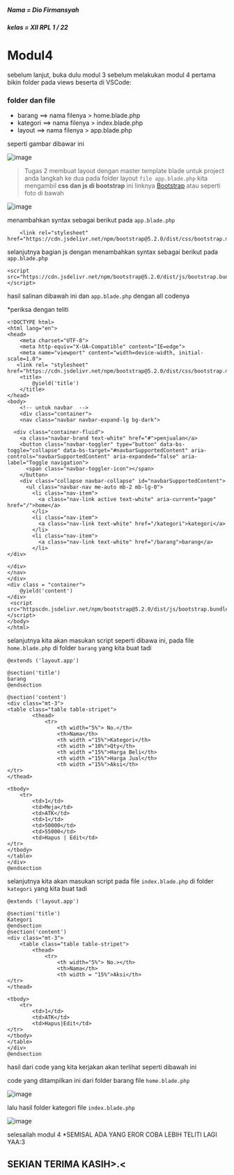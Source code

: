 ##### Nama = Dio Firmansyah
##### kelas = XII RPL 1 / 22
# Modul4

sebelum lanjut, buka dulu modul 3 sebelum melakukan modul 4 
pertama bikin folder pada views beserta di VSCode:
### folder dan file
- barang
 ==> nama filenya > home.blade.php
- kategori
==> nama filenya >  index.blade.php
- layout
==> nama filenya >  app.blade.php

seperti gambar dibawar ini

![image](https://user-images.githubusercontent.com/109930420/183367954-62b56cad-d9a1-47cc-b965-70a1fa933336.png)

>Tugas 2 membuat layout dengan master template blade untuk project anda
langkah ke dua pada folder layout `file app.blade.php` kita mengambil **css dan js di bootstrap** ini linknya
[Bootstrap](https://getbootstrap.com/docs/5.2/getting-started/introduction/)
atau seperti foto di bawah

![image](https://user-images.githubusercontent.com/109930652/183359409-e28f5e85-dff5-4566-ab1d-cbb1857bbcd6.png)

menambahkan syntax sebagai berikut pada `app.blade.php`
```
    <link rel="stylesheet" href="https://cdn.jsdelivr.net/npm/bootstrap@5.2.0/dist/css/bootstrap.min.css">
```

selanjutnya bagian js dengan menambahkan syntax sebagai berikut pada `app.blade.php`
```
<script src="https://cdn.jsdelivr.net/npm/bootstrap@5.2.0/dist/js/bootstrap.bundle.min.js"></script>
```

hasil salinan dibawah ini dan `app.blade.php` dengan all codenya

*periksa dengan teliti

```
<!DOCTYPE html>
<html lang="en">
<head>
    <meta charset="UTF-8">
    <meta http-equiv="X-UA-Compatible" content="IE=edge">
    <meta name="viewport" content="width=device-width, initial-scale=1.0">
   <link rel= "stylesheet" href="https://cdn.jsdelivr.net/npm/bootstrap@5.2.0/dist/css/bootstrap.min.css">
    <title>
        @yield('title')
    </title>
</head>
<body>
    <!-- untuk navbar  -->
    <div class="container">
    <nav class="navbar navbar-expand-lg bg-dark">

  <div class="container-fluid">
    <a class="navbar-brand text-white" href="#">penjualan</a>
    <button class="navbar-toggler" type="button" data-bs-toggle="collapse" data-bs-target="#navbarSupportedContent" aria-controls="navbarSupportedContent" aria-expanded="false" aria-label="Toggle navigation">
      <span class="navbar-toggler-icon"></span>
    </button>
    <div class="collapse navbar-collapse" id="navbarSupportedContent">
      <ul class="navbar-nav me-auto mb-2 mb-lg-0">
        <li class="nav-item">
          <a class="nav-link active text-white" aria-current="page" href="/">home</a>
        </li>
        <li class="nav-item">
          <a class="nav-link text-white" href="/kategori">kategori</a>
        </li>
        <li class="nav-item">
          <a class="nav-link text-white" href="/barang">barang</a>
        </li>
</div>

</div>
</nav>
</div>
<div class = "container">
    @yield('content')
</div>
 <script src="httpscdn.jsdelivr.net/npm/bootstrap@5.2.0/dist/js/bootstrap.bundle.min.js"></script>   
</body>
</html>
```
selanjutnya kita akan masukan script seperti dibawa ini, pada file `home.blade.php` di folder `barang` yang kita buat tadi
```
@extends ('layout.app')

@section('title')
barang
@endsection

@section('content')
<div class="mt-3">
<table class="table table-stripet">
        <thead>
            <tr>
                <th width="5%"> No.</th>
                <th>Nama</th>
                <th width ="15%">Kategori</th>
                <th width ="10%">Qty</th>
                <th width ="15%">Harga Beli</th>
                <th width ="15%">Harga Jual</th>
                <th width ="15%">Aksi</th>
</tr>
</thead>

<tbody>
    <tr>
        <td>1</td>
        <td>Meja</td>
        <td>ATK</td>
        <td>1</td>
        <td>50000</td>
        <td>55000</td>
        <td>Hapus | Edit</td>
</tr>
</tbody>
</table>
</div>
@endsection
```

selanjutnya kita akan masukan script pada file `index.blade.php` di folder `kategori` yang kita buat tadi
```
@extends ('layout.app')

@section('title')
Kategori
@endsection
@section('content')
<div class="mt-3">
    <table class="table table-stripet">
        <thead>
            <tr>
                <th width="5%"> No.></th>
                <th>Nama</th>
                <th width = "15%">Aksi</th>
</tr>
</thead>

<tbody>
    <tr>
        <td>1</td>
        <td>ATK</td>
        <td>Hapus|Edit</td>
</tr>
</tbody>
</table>
</div>
@endsection
```
hasil dari code yang kita kerjakan akan terlihat seperti dibawah ini

code yang ditampilkan ini dari folder barang file `home.blade.php`

![image](https://user-images.githubusercontent.com/109930652/183362035-7387b5b9-f680-431b-9d38-ad2f9313a50f.png)

lalu hasil folder kategori file `index.blade.php`

![image](https://user-images.githubusercontent.com/109930652/183362284-61fa8fad-6ac2-4dcd-9181-4a6e3f6c6fc5.png)

selesailah modul 4
*SEMISAL ADA YANG EROR COBA LEBIH TELITI LAGI YAA:3
## SEKIAN TERIMA KASIH>.<
